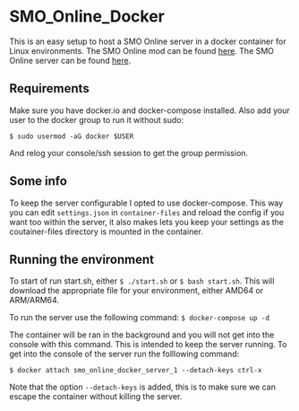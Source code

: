 # SMO_Online_Docker
This is an easy setup to host a SMO Online server in a docker container for Linux environments.
The SMO Online mod can be found [here](https://github.com/CraftyBoss/SuperMarioOdysseyOnline).
The SMO Online server can be found [here](https://github.com/Sanae6/SmoOnlineServer).

## Requirements
Make sure you have docker.io and docker-compose installed.
Also add your user to the docker group to run it without sudo:

`$ sudo usermod -aG docker $USER`

And relog your console/ssh session to get the group permission.

## Some info
To keep the server configurable I opted to use docker-compose. This way you can edit `settings.json` in `container-files` and reload the config if you want too within the server, it also makes lets you keep your settings as the coutainer-files directory is mounted in the container.

## Running the environment
To start of run start.sh, either `$ ./start.sh` or `$ bash start.sh`. This will download the appropriate file for your environment, either AMD64 or ARM/ARM64.

To run the server use the following command:
`$ docker-compose up -d`

The container will be ran in the background and you will not get into the console with this command. This is intended to keep the server running. To get into the console of the server run the folllowing command:

`$ docker attach smo_online_docker_server_1 --detach-keys ctrl-x`

Note that the option `--detach-keys` is added, this is to make sure we can escape the container without killing the server.
